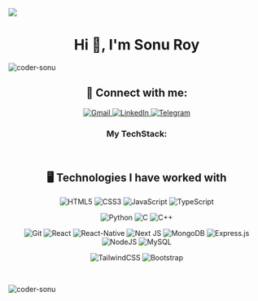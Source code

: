 ![](https://hackernoon.com/hn-images/1*ck6cRbbe3uaelEG2JPsIMw.gif)
<h1 align="center">Hi 👋, I'm Sonu Roy</h1>


<p align="left"> <img src="https://komarev.com/ghpvc/?username=coder-sonu&label=Profile%20views&color=0e75b6&style=flat" alt="coder-sonu" /> </p>

<h2 align="center">🔗 Connect with me:</h2>

<p align=center>
    <a href="sk6014862@gmail.com" target="blank">
        <img src="https://img.shields.io/badge/Gmail-D14836?style=plastic&logo=gmail&logoColor=white" alt="Gmail">
    </a>
    <a href="https://www.linkedin.com/in/roysonu/" target="blank">
        <img src="https://img.shields.io/badge/linkedin-%230077B5.svg?style=plastic&logo=linkedin&logoColor=white" alt="LinkedIn">
    </a>
    <a href="https://t.me/sonu-14" target="_blank">
        <img src="https://img.shields.io/badge/Telegram-2CA5E0?style=plastic&logo=telegram&logoColor=white" alt="Telegram">
    </a>
<!-- <a href="/" target="_blank"><img src="https://img.shields.io/badge/Discord-%235865F2.svg?style=plastic&logo=discord&logoColor=white" alt="Discord"></a>
<a href="https://www.reddit.com/user/No-Deer-4127/" target="_blank"><img src="https://img.shields.io/badge/Reddit-FF4500?style=plastic&logo=reddit&logoColor=white" alt="Reddit"></a>
<a href="https://www.facebook.com/profile.php?id=100074007032213" target="_blank"><img src="https://img.shields.io/badge/Facebook-%231877F2.svg?style=plastic&logo=Facebook&logoColor=white" alt="Facebook"></a>
<a href="https://wa.me/qr/Y4R2ZV77UON3B1" target="_blank"><img src="https://img.shields.io/badge/WhatsApp-25D366?style=plastic&logo=whatsapp&logoColor=white" alt="Whatsapp"></a>
<a href="https://www.youtube.com/@dhawal-793" target="_blank"><img src="https://img.shields.io/badge/YouTube-%23FF0000.svg?style=plastic&logo=YouTube&logoColor=white" alt="Youtube"></a>
<a href="/" target="_blank"><img src="https://img.shields.io/badge/Instagram-%23E4405F.svg?style=plastic&logo=Instagram&logoColor=white" alt="Instagram"></a>
<a href="/" target="_blank"><img src="https://img.shields.io/badge/Twitter-%231DA1F2.svg?style=plastic&logo=Twitter&logoColor=white" alt="Twitter"></a> -->

</p>


<h3 align="center">My TechStack:</h3>

<div align="center">
 


<!-- 
![Prometheus](https://img.shields.io/badge/Prometheus-E6522C?style=plastic&logo=Prometheus&logoColor=white)
![SonarQube](https://img.shields.io/badge/SonarQube-black?style=plastic&logo=sonarqube&logoColor=4E9BCD)
![Apache](https://img.shields.io/badge/apache-%23D42029.svg?style=plastic&logo=apache&logoColor=white)
![Nginx](https://img.shields.io/badge/nginx-%23009639.svg?style=plastic&logo=nginx&logoColor=white)
![Kubernetes](https://img.shields.io/badge/kubernetes-%23326ce5.svg?style=plastic&logo=kubernetes&logoColor=white)
![Jira](https://img.shields.io/badge/jira-%230A0FFF.svg?style=plastic&logo=jira&logoColor=white)
![Grafana](https://img.shields.io/badge/grafana-%23F46800.svg?style=plastic&logo=grafana&logoColor=white)
![Azure](https://img.shields.io/badge/azure-%230072C6.svg?style=plastic&logo=microsoftazure&logoColor=white)
-->

</div>
</br>

<h2 align="center"> 🖥️ Technologies I have worked with</h2>
<div align="center" width="550px" border="2px solid red">
 
![HTML5](https://img.shields.io/badge/html5-%23E34F26.svg?style=plastic&logo=html5&logoColor=white)
![CSS3](https://img.shields.io/badge/css3-%231572B6.svg?style=plastic&logo=css3&logoColor=white)
![JavaScript](https://img.shields.io/badge/javascript-%23323330.svg?style=plastic&logo=javascript&logoColor=%23F7DF1E)
![TypeScript](https://img.shields.io/badge/typescript-%23007ACC.svg?style=plastic&logo=typescript&logoColor=white)

![Python](https://img.shields.io/badge/python-3670A0?style=plastic&logo=python&logoColor=ffdd54)
![C](https://img.shields.io/badge/c-%2300599C.svg?style=plastic&logo=c&logoColor=white)
![C++](https://img.shields.io/badge/c++-%2300599C.svg?style=plastic&logo=c%2B%2B&logoColor=white)

![Git](https://img.shields.io/badge/git-%23F05033.svg?style=plastic&logo=git&logoColor=white)
![React](https://img.shields.io/badge/react-%2320232a.svg?style=plastic&logo=react&logoColor=%2361DAFB)
![React-Native](https://img.shields.io/badge/react_native-%2320232a.svg?style=plastic&logo=react&logoColor=%2361DAFB)
![Next JS](https://img.shields.io/badge/Next-black?style=plastic&logo=next.js&logoColor=white)
![MongoDB](https://img.shields.io/badge/MongoDB-%234ea94b.svg?style=plastic&logo=mongodb&logoColor=white)
![Express.js](https://img.shields.io/badge/express.js-%23404d59.svg?style=plastic&logo=express&logoColor=%2361DAFB)
![NodeJS](https://img.shields.io/badge/node.js-6DA55F?style=plastic&logo=node.js&logoColor=white)
![MySQL](https://img.shields.io/badge/mysql-%2300f.svg?style=plastic&logo=mysql&logoColor=white)



![TailwindCSS](https://img.shields.io/badge/tailwindcss-%2338B2AC.svg?style=plastic&logo=tailwind-css&logoColor=white)
![Bootstrap](https://img.shields.io/badge/bootstrap-%23563D7C.svg?style=plastic&logo=bootstrap&logoColor=white)


<!-- 
![JavaScript](https://img.shields.io/badge/javascript-%23323330.svg?style=plastic&logo=javascript&logoColor=%23F7DF1E)
![TypeScript](https://img.shields.io/badge/typescript-%23007ACC.svg?style=plastic&logo=typescript&logoColor=white)
![React](https://img.shields.io/badge/react-%2320232a.svg?style=plastic&logo=react&logoColor=%2361DAFB)
![React-Native](https://img.shields.io/badge/react_native-%2320232a.svg?style=plastic&logo=react&logoColor=%2361DAFB)
![Next JS](https://img.shields.io/badge/Next-black?style=plastic&logo=next.js&logoColor=white)
![TailwindCSS](https://img.shields.io/badge/tailwindcss-%2338B2AC.svg?style=plastic&logo=tailwind-css&logoColor=white)


![Git](https://img.shields.io/badge/git-%23F05033.svg?style=plastic&logo=git&logoColor=white)
![MySQL](https://img.shields.io/badge/mysql-%2300f.svg?style=plastic&logo=mysql&logoColor=white)
![MongoDB](https://img.shields.io/badge/MongoDB-%234ea94b.svg?style=plastic&logo=mongodb&logoColor=white)
![Express.js](https://img.shields.io/badge/express.js-%23404d59.svg?style=plastic&logo=express&logoColor=%2361DAFB)

![Kubernetes](https://img.shields.io/badge/kubernetes-%23326ce5.svg?style=plastic&logo=kubernetes&logoColor=white)

![Azure](https://img.shields.io/badge/azure-%230072C6.svg?style=plastic&logo=azure-devops&logoColor=white) 
-->
</div>

</br>
<p><img align="center" src="https://github-readme-stats.vercel.app/api/top-langs?username=coder-sonu&show_icons=true&locale=en&layout=compact" alt="coder-sonu" /></p>

